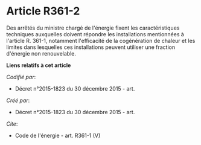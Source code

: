 # Article R361-2

Des arrêtés du ministre chargé de l'énergie fixent les caractéristiques techniques auxquelles doivent répondre les
installations mentionnées à l'article R. 361-1, notamment l'efficacité de la cogénération de chaleur et les limites dans
lesquelles ces installations peuvent utiliser une fraction d'énergie non renouvelable.

**Liens relatifs à cet article**

_Codifié par_:

  - Décret n°2015-1823 du 30 décembre 2015 - art.

_Créé par_:

  - Décret n°2015-1823 du 30 décembre 2015 - art.

_Cite_:

  - Code de l'énergie - art. R361-1 (V)
